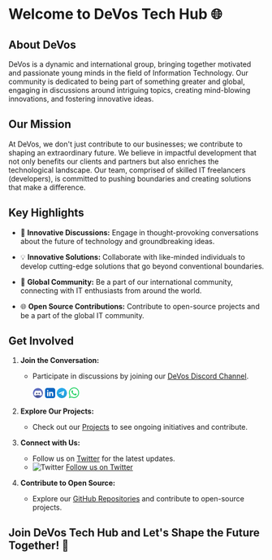 # Welcome to DeVos Tech Hub 🌐

## About DeVos <a name="about-devos"></a>

DeVos is a dynamic and international group, bringing together motivated and passionate young minds in the field of Information Technology. Our community is dedicated to being part of something greater and global, engaging in discussions around intriguing topics, creating mind-blowing innovations, and fostering innovative ideas.

## Our Mission <a name="our-mission"></a>

At DeVos, we don't just contribute to our businesses; we contribute to shaping an extraordinary future. We believe in impactful development that not only benefits our clients and partners but also enriches the technological landscape. Our team, comprised of skilled IT freelancers (developers), is committed to pushing boundaries and creating solutions that make a difference.

## Key Highlights <a name="key-highlights"></a>

- 🚀 **Innovative Discussions:** Engage in thought-provoking conversations about the future of technology and groundbreaking ideas.
  
- 💡 **Innovative Solutions:** Collaborate with like-minded individuals to develop cutting-edge solutions that go beyond conventional boundaries.

- 👥 **Global Community:** Be a part of our international community, connecting with IT enthusiasts from around the world.

- 🌐 **Open Source Contributions:** Contribute to open-source projects and be a part of the global IT community.

## Get Involved <a name="get-involved"></a>

1. **Join the Conversation:**
   - Participate in discussions by joining our [DeVos Discord Channel](#).
     
     <div class="social-icons-row">
     <a href="#" target="_blank"><img src="https://github.com/DeVos0/DeVos0/blob/main/discord.png" width="20"></a>
       <a href="#" target="_blank"><img src="https://github.com/DeVos0/DeVos0/blob/main/linkedin.png" width="20"></a>
       <a href="#" target="_blank"><img src="https://github.com/DeVos0/DeVos0/blob/main/telegram.png" width="20"></a>
       <a href="#" target="_blank"><img src="https://github.com/DeVos0/DeVos0/blob/main/whatsapp.png" width="20"></a>
   </div>
   

    
2. **Explore Our Projects:**
   - Check out our [Projects](/projects) to see ongoing initiatives and contribute.

3. **Connect with Us:**
   - Follow us on [Twitter](https://twitter.com/DeVosTech) for the latest updates.
   - ![Twitter](images/twitter-icon.png) [Follow us on Twitter](https://twitter.com/DeVosTech)

4. **Contribute to Open Source:**
   - Explore our [GitHub Repositories](https://github.com/DeVosTech) and contribute to open-source projects.

## Join DeVos Tech Hub and Let's Shape the Future Together! 🌟
